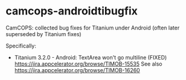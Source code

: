 # camcops-androidtibugfix
CamCOPS: collected bug fixes for Titanium under Android (often later superseded by Titanium fixes)

Specifically:
- Titanium 3.2.0 - Android: TextArea won't go multiline (FIXED)
  https://jira.appcelerator.org/browse/TIMOB-15535
  See also https://jira.appcelerator.org/browse/TIMOB-16260
